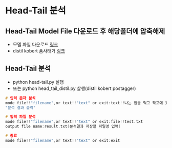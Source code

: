# Head-Tail 분석

## Head-Tail Model File 다운로드 후 해당폴더에 압축해제
* 모델 파일 다운로드
[링크](https://drive.google.com/file/d/1MKdsrMn0smQVtaG-cL_eM2NVCaum3R9k/view?usp=sharing)
* distil kobert 품사태거
[링크](https://drive.google.com/file/d/1oA0mxv8tNFWQkEI8xgPkt98Tj1ISV1cj/view?usp=sharing)
## Head-Tail 분석
* python head-tail.py 실행
* 또는 python head_tail_distil.py 살행(distil kobert postagger)
```c 
# 입력 문자 분석
mode file!!"filename",or text!!"text" or exit:text!!나는 밥을 먹고 학교에 갔다.
"분석 결과 출력"

# 입력 파일 분석
mode file!!"filename",or text!!"text" or exit:file!!test.txt
output file name:result.txt(분석결과 저장할 파일명 입력)

# 종료
mode file!!"filename",or text!!"text" or exit:exit
```
